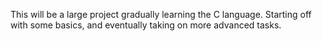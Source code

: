 This will be a large project gradually learning the C language. Starting
off with some basics, and eventually taking on more advanced tasks.